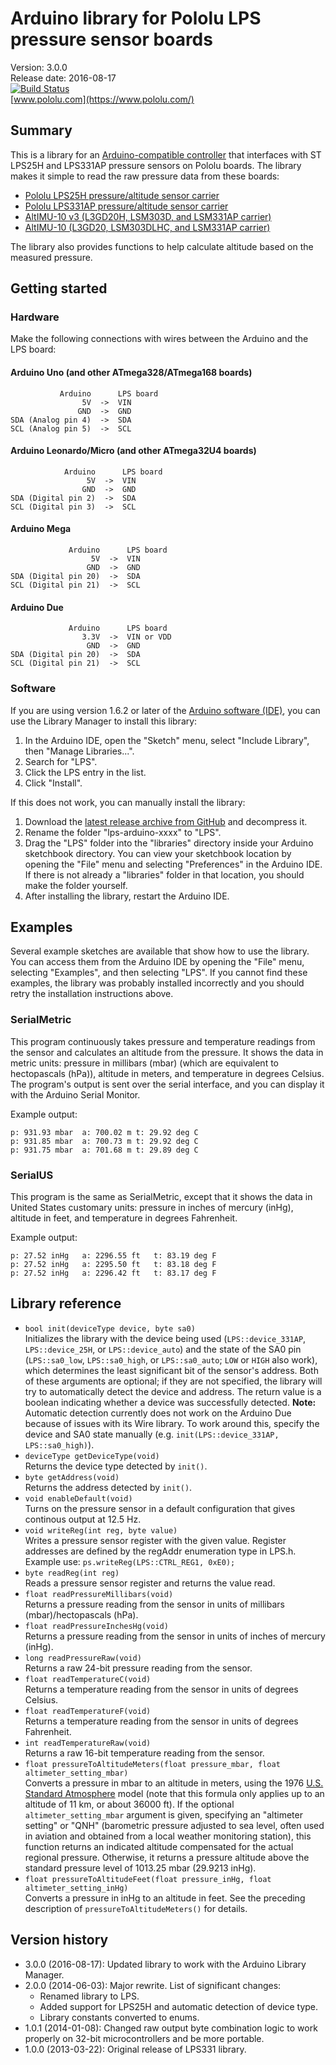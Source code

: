# Arduino library for Pololu LPS pressure sensor boards

Version: 3.0.0<br>
Release date: 2016-08-17<br>
[![Build Status](https://travis-ci.org/pololu/lps-arduino.svg?branch=master)](https://travis-ci.org/pololu/lps-arduino)<br>
[www.pololu.com](https://www.pololu.com/)


## Summary

This is a library for an
[Arduino-compatible controller](https://www.pololu.com/arduino) that
interfaces with ST LPS25H and LPS331AP pressure sensors on Pololu
boards. The library makes it simple to read the raw pressure data from
these boards:

* [Pololu LPS25H pressure/altitude sensor carrier](https://www.pololu.com/catalog/product/2724)
* [Pololu LPS331AP pressure/altitude sensor carrier](https://www.pololu.com/catalog/product/2126)
* [AltIMU-10 v3 (L3GD20H, LSM303D, and LSM331AP carrier)](https://www.pololu.com/catalog/product/2469)
* [AltIMU-10 (L3GD20, LSM303DLHC, and LSM331AP carrier)](https://www.pololu.com/catalog/product/1269)

The library also provides functions to help calculate altitude based
on the measured pressure.


## Getting started

### Hardware

Make the following connections with wires between the Arduino and the
LPS board:

#### Arduino Uno (and other ATmega328/ATmega168 boards)

               Arduino      LPS board
                    5V  ->  VIN
                   GND  ->  GND
    SDA (Analog pin 4)  ->  SDA
    SCL (Analog pin 5)  ->  SCL

#### Arduino Leonardo/Micro (and other ATmega32U4 boards)

                Arduino      LPS board
                     5V  ->  VIN
                    GND  ->  GND
    SDA (Digital pin 2)  ->  SDA
    SCL (Digital pin 3)  ->  SCL

#### Arduino Mega

                 Arduino      LPS board
                      5V  ->  VIN
                     GND  ->  GND
    SDA (Digital pin 20)  ->  SDA
    SCL (Digital pin 21)  ->  SCL

#### Arduino Due

                 Arduino      LPS board
                    3.3V  ->  VIN or VDD
                     GND  ->  GND
    SDA (Digital pin 20)  ->  SDA
    SCL (Digital pin 21)  ->  SCL

### Software

If you are using version 1.6.2 or later of the
[Arduino software (IDE)](https://www.arduino.cc/en/Main/Software), you can use
the Library Manager to install this library:

1. In the Arduino IDE, open the "Sketch" menu, select "Include Library", then
   "Manage Libraries...".
2. Search for "LPS".
3. Click the LPS entry in the list.
4. Click "Install".

If this does not work, you can manually install the library:

1. Download the
   [latest release archive from GitHub](https://github.com/pololu/lps-arduino/releases)
   and decompress it.
2. Rename the folder "lps-arduino-xxxx" to "LPS".
3. Drag the "LPS" folder into the "libraries" directory inside your
   Arduino sketchbook directory. You can view your sketchbook location by
   opening the "File" menu and selecting "Preferences" in the Arduino IDE. If
   there is not already a "libraries" folder in that location, you should make
   the folder yourself.
4. After installing the library, restart the Arduino IDE.

## Examples

Several example sketches are available that show how to use the
library. You can access them from the Arduino IDE by opening the
"File" menu, selecting "Examples", and then selecting "LPS". If
you cannot find these examples, the library was probably installed
incorrectly and you should retry the installation instructions above.

### SerialMetric

This program continuously takes pressure and temperature readings from
the sensor and calculates an altitude from the pressure. It shows the
data in metric units: pressure in millibars (mbar) (which are
equivalent to hectopascals (hPa)), altitude in meters, and temperature
in degrees Celsius. The program's output is sent over the serial
interface, and you can display it with the Arduino Serial Monitor.

Example output:

    p: 931.93 mbar	a: 700.02 m	t: 29.92 deg C
    p: 931.85 mbar	a: 700.73 m	t: 29.92 deg C
    p: 931.75 mbar	a: 701.68 m	t: 29.89 deg C

### SerialUS

This program is the same as SerialMetric, except that it shows the
data in United States customary units: pressure in inches of mercury
(inHg), altitude in feet, and temperature in degrees Fahrenheit.

Example output:

    p: 27.52 inHg	a: 2296.55 ft	t: 83.19 deg F
    p: 27.52 inHg	a: 2295.50 ft	t: 83.18 deg F
    p: 27.52 inHg	a: 2296.42 ft	t: 83.17 deg F


## Library reference

- `bool init(deviceType device, byte sa0)` <br> Initializes the
  library with the device being used (`LPS::device_331AP`,
  `LPS::device_25H`, or `LPS::device_auto`) and the state of the SA0
  pin (`LPS::sa0_low`, `LPS::sa0_high`, or `LPS::sa0_auto`; `LOW` or
  `HIGH` also work), which determines the least significant bit of the
  sensor's address. Both of these arguments are optional; if they are
  not specified, the library will try to automatically detect the
  device and address. The return value is a boolean indicating whether
  a device was successfully detected.  **Note:** Automatic detection
  currently does not work on the Arduino Due because of issues with
  its Wire library. To work around this, specify the device and SA0
  state manually (e.g. `init(LPS::device_331AP, LPS::sa0_high)`).
- `deviceType getDeviceType(void)` <br> Returns the device type
  detected by `init()`.
- `byte getAddress(void)` <br> Returns the address detected by
  `init()`.
- `void enableDefault(void)` <br> Turns on the pressure sensor in a
  default configuration that gives continous output at 12.5 Hz.
- `void writeReg(int reg, byte value)` <br> Writes a pressure sensor
  register with the given value. Register addresses are defined by the
  regAddr enumeration type in LPS.h.  Example use:
  `ps.writeReg(LPS::CTRL_REG1, 0xE0);`
- `byte readReg(int reg)` <br> Reads a pressure sensor register and
  returns the value read.
- `float readPressureMillibars(void)` <br> Returns a pressure reading
  from the sensor in units of millibars (mbar)/hectopascals (hPa).
- `float readPressureInchesHg(void)` <br> Returns a pressure reading
  from the sensor in units of inches of mercury (inHg).
- `long readPressureRaw(void)` <br> Returns a raw 24-bit pressure
  reading from the sensor.
- `float readTemperatureC(void)` <br> Returns a temperature reading
  from the sensor in units of degrees Celsius.
- `float readTemperatureF(void)` <br> Returns a temperature reading
  from the sensor in units of degrees Fahrenheit.
- `int readTemperatureRaw(void)` <br> Returns a raw 16-bit temperature
  reading from the sensor.
- `float pressureToAltitudeMeters(float pressure_mbar, float
  altimeter_setting_mbar)` <br> Converts a pressure in mbar to an
  altitude in meters, using the 1976
  [U.S. Standard Atmosphere](http://en.wikipedia.org/wiki/U.S._Standard_Atmosphere)
  model (note that this formula only applies up to an altitude of 11
  km, or about 36000 ft). If the optional `altimeter_setting_mbar`
  argument is given, specifying an "altimeter setting" or "QNH"
  (barometric pressure adjusted to sea level, often used in aviation
  and obtained from a local weather monitoring station), this function
  returns an indicated altitude compensated for the actual regional
  pressure. Otherwise, it returns a pressure altitude above the
  standard pressure level of 1013.25 mbar (29.9213 inHg).
- `float pressureToAltitudeFeet(float pressure_inHg, float
  altimeter_setting_inHg)` <br> Converts a pressure in inHg to an
  altitude in feet. See the preceding description of
  `pressureToAltitudeMeters()` for details.


## Version history

* 3.0.0 (2016-08-17): Updated library to work with the Arduino Library Manager.
* 2.0.0 (2014-06-03): Major rewrite. List of significant changes:
   * Renamed library to LPS.
   * Added support for LPS25H and automatic detection of device type.
   * Library constants converted to enums.
* 1.0.1 (2014-01-08): Changed raw output byte combination logic to work properly on 32-bit microcontrollers and be more portable.
* 1.0.0 (2013-03-22): Original release of LPS331 library.
